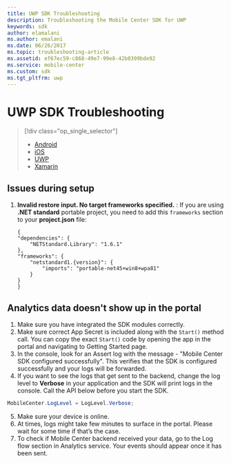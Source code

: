 ```yaml
---
title: UWP SDK Troubleshooting
description: Troubleshooting the Mobile Center SDK for UWP
keywords: sdk
author: elamalani
ms.author: emalani
ms.date: 06/26/2017
ms.topic: troubleshooting-article
ms.assetid: ef67ec59-c868-49e7-99e8-42b0399bde92
ms.service: mobile-center
ms.custom: sdk
ms.tgt_pltfrm: uwp
---
```


# UWP SDK Troubleshooting

> [!div class="op_single_selector"]
> * [Android](android.md)
> * [iOS](ios.md)
> * [UWP](uwp.md)
> * [Xamarin](xamarin.md)

## Issues during setup

1. **Invalid restore input. No target frameworks specified.** : If you are using **.NET standard** portable project, you need to add this ``frameworks`` section to your **project.json** file:

    ```javacript
    {
    "dependencies": {
        "NETStandard.Library": "1.6.1"
    },
    "frameworks": {
        "netstandard1.{version}": {
            "imports": "portable-net45+win8+wpa81"
        }
    }
    }
    ```

## Analytics data doesn't show up in the portal

1. Make sure you have integrated the SDK modules correctly.
2. Make sure correct App Secret is included along with the `Start()` method call. You can copy the exact `Start()` code by opening the app in the portal and navigating to Getting Started page.
3. In the console, look for an Assert log with the message - "Mobile Center SDK configured successfully". This verifies that the SDK is configured successfully and your logs will be forwarded.
4. If you want to see the logs that get sent to the backend, change the log level to **Verbose** in your application and the SDK will print logs in the console. Call the API below before you start the SDK.

  ```csharp
  MobileCenter.LogLevel = LogLevel.Verbose;
  ```

5. Make sure your device is online.
6. At times, logs might take few minutes to surface in the portal. Please wait for some time if that’s the case.
7. To check if Mobile Center backend received your data, go to the Log flow section in Analytics service. Your events should appear once it has been sent.